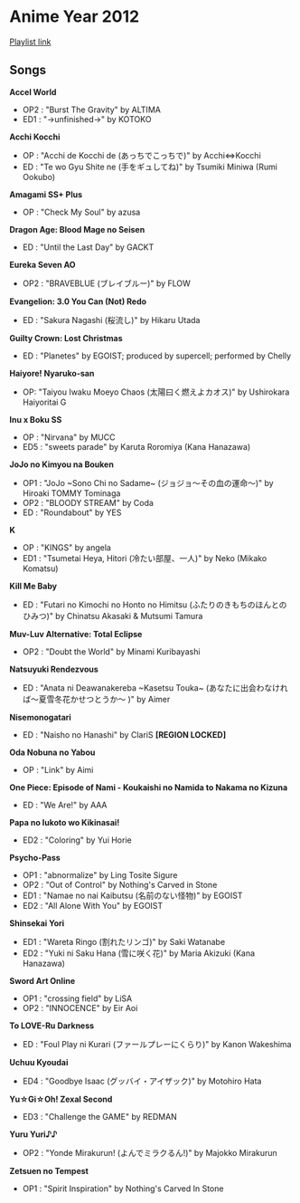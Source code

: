 # Anime Year 2012

[Playlist link](https://open.spotify.com/user/fz230568w0ccmom2dg3zvxq1h/playlist/5l5Cll6B2hI4TKrB7k3ujv?si=jaderfbkSjeaampWbJccFw)

## Songs

**Accel World**
* OP2 : "Burst The Gravity" by ALTIMA
* ED1 : "→unfinished→" by KOTOKO

**Acchi Kocchi**
* OP : "Acchi de Kocchi de (あっちでこっちで)" by Acchi⇔Kocchi
* ED : "Te wo Gyu Shite ne (手をギュしてね)" by Tsumiki Miniwa (Rumi Ookubo)

**Amagami SS+ Plus**
* OP : "Check My Soul" by azusa

**Dragon Age: Blood Mage no Seisen**
* ED : "Until the Last Day" by GACKT

**Eureka Seven AO**
* OP2 : "BRAVEBLUE (ブレイブルー)" by FLOW

**Evangelion: 3.0 You Can (Not) Redo**
* ED : "Sakura Nagashi (桜流し)" by Hikaru Utada

**Guilty Crown: Lost Christmas**
* ED : "Planetes" by EGOIST; produced by supercell; performed by Chelly

**Haiyore! Nyaruko-san**
* OP: "Taiyou Iwaku Moeyo Chaos (太陽曰く燃えよカオス)" by Ushirokara Haiyoritai G

**Inu x Boku SS**
* OP : "Nirvana" by MUCC
* ED5 : "sweets parade" by Karuta Roromiya (Kana Hanazawa)

**JoJo no Kimyou na Bouken**
* OP1 : "JoJo ~Sono Chi no Sadame~ (ジョジョ～その血の運命～)" by Hiroaki TOMMY Tominaga
* OP2 : "BLOODY STREAM" by Coda
* ED : "Roundabout" by YES

**K**
* OP : "KINGS" by angela
* ED1 : "Tsumetai Heya, Hitori (冷たい部屋、一人)" by Neko (Mikako Komatsu)

**Kill Me Baby**
* ED : "Futari no Kimochi no Honto no Himitsu (ふたりのきもちのほんとのひみつ)" by Chinatsu Akasaki & Mutsumi Tamura

**Muv-Luv Alternative: Total Eclipse**
* OP2 : "Doubt the World" by Minami Kuribayashi

**Natsuyuki Rendezvous**
* ED : "Anata ni Deawanakereba ~Kasetsu Touka~ (あなたに出会わなければ～夏雪冬花かせつとうか～ )" by Aimer

**Nisemonogatari**
* ED : "Naisho no Hanashi" by ClariS **[REGION LOCKED]**

**Oda Nobuna no Yabou**
* OP : "Link" by Aimi

**One Piece: Episode of Nami - Koukaishi no Namida to Nakama no Kizuna**
* ED : "We Are!" by AAA

**Papa no Iukoto wo Kikinasai!**
* ED2 : "Coloring" by Yui Horie

**Psycho-Pass**
* OP1 : "abnormalize" by Ling Tosite Sigure 
* OP2 : "Out of Control" by Nothing's Carved in Stone
* ED1 : "Namae no nai Kaibutsu (名前のない怪物)" by EGOIST
* ED2 : "All Alone With You" by EGOIST

**Shinsekai Yori**
* ED1 : "Wareta Ringo (割れたリンゴ)" by Saki Watanabe
* ED2 : "Yuki ni Saku Hana (雪に咲く花)" by Maria Akizuki (Kana Hanazawa)

**Sword Art Online**
* OP1 : "crossing field" by LiSA
* OP2 : "INNOCENCE" by Eir Aoi

**To LOVE-Ru Darkness**
* ED : "Foul Play ni Kurari (ファールプレーにくらり)" by Kanon Wakeshima

**Uchuu Kyoudai**
* ED4 : "Goodbye Isaac (グッバイ・アイザック)" by Motohiro Hata

**Yu☆Gi☆Oh! Zexal Second**
* ED3 : "Challenge the GAME" by REDMAN

**Yuru Yuri♪♪**
* OP2 : "Yonde Mirakurun! (よんでミラクるん!)" by Majokko Mirakurun

**Zetsuen no Tempest**
* OP1 : "Spirit Inspiration" by Nothing's Carved In Stone